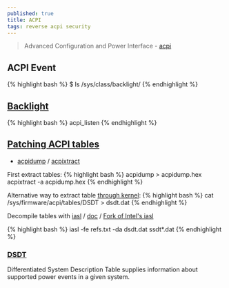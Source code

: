```yaml
---
published: true
title: ACPI
tags: reverse acpi security
---
```

> Advanced Configuration and Power Interface - [acpi](https://en.wikipedia.org/wiki/Advanced_Configuration_and_Power_Interface)

## ACPI Event
{% highlight bash %}
$ ls /sys/class/backlight/
{% endhighlight %}

## [Backlight](https://wiki.archlinux.org/title/Backlight)
{% highlight bash %}
acpi_listen
{% endhighlight %}

## [Patching ACPI tables](https://github.com/ivzave/matebook-linux#patching-acpi-tables)

- [acpidump](https://www.mankier.com/1/acpidump) / [acpixtract](https://www.mankier.com/1/acpixtract#)

First extract tables:
{% highlight bash %}
acpidump > acpidump.hex
acpixtract -a acpidump.hex
{% endhighlight %}

Alternative way to extract table [through kernel](https://www.reddit.com/r/SurfaceLinux/comments/46o3mh/fix_udev_power_adapter_event_by_patching_acpi/):
{% highlight bash %}
cat /sys/firmware/acpi/tables/DSDT > dsdt.dat
{% endhighlight %}


Decompile tables with [iasl](https://www.systutorials.com/docs/linux/man/1-iasl/) / [doc](https://acpica.org/sites/acpica/files/aslcompiler.pdf) / [Fork of Intel's iasl](https://github.com/RehabMan/Intel-iasl)

{% highlight bash %}
iasl -fe refs.txt -da dsdt.dat ssdt*.dat
{% endhighlight %}

### [DSDT](https://wiki.archlinux.org/title/DSDT)
Differentiated System Description Table supplies information about supported power events in a given system.
